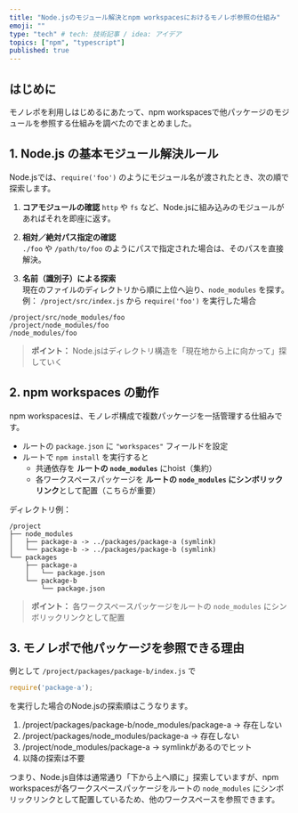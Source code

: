 ```yaml
---
title: "Node.jsのモジュール解決とnpm workspacesにおけるモノレポ参照の仕組み"
emoji: ""
type: "tech" # tech: 技術記事 / idea: アイデア
topics: ["npm", "typescript"]
published: true
---
```


## はじめに

モノレポを利用しはじめるにあたって、npm workspacesで他パッケージのモジュールを参照する仕組みを調べたのでまとめました。

## 1. Node.js の基本モジュール解決ルール

Node.jsでは、`require('foo')` のようにモジュール名が渡されたとき、次の順で探索します。

1. **コアモジュールの確認**
`http` や `fs` など、Node.jsに組み込みのモジュールがあればそれを即座に返す。

2. **相対／絶対パス指定の確認**  
`./foo` や `/path/to/foo` のようにパスで指定された場合は、そのパスを直接解決。

3. **名前（識別子）による探索**  
現在のファイルのディレクトリから順に上位へ辿り、`node_modules` を探す。
例： `/project/src/index.js` から `require('foo')` を実行した場合

```
/project/src/node_modules/foo
/project/node_modules/foo
/node_modules/foo
```

> **ポイント：** Node.jsはディレクトリ構造を「現在地から上に向かって」探していく

## 2. npm workspaces の動作

npm workspacesは、モノレポ構成で複数パッケージを一括管理する仕組みです。

- ルートの `package.json` に `"workspaces"` フィールドを設定
- ルートで `npm install` を実行すると
  - 共通依存を **ルートの `node_modules`** にhoist（集約）
  - 各ワークスペースパッケージを **ルートの `node_modules` にシンボリックリンク**として配置（こちらが重要）

ディレクトリ例：

```
/project
├── node_modules
│   ├── package-a -> ../packages/package-a (symlink)
│   └── package-b -> ../packages/package-b (symlink)
└── packages
    ├── package-a
    │   └── package.json
    └── package-b
        └── package.json
```

> **ポイント：** 各ワークスペースパッケージをルートの `node_modules` にシンボリックリンクとして配置

## 3. モノレポで他パッケージを参照できる理由

例として `/project/packages/package-b/index.js` で

```js
require('package-a');
```

を実行した場合のNode.jsの探索順はこうなります。

1. /project/packages/package-b/node_modules/package-a → 存在しない
2. /project/packages/node_modules/package-a → 存在しない
3. /project/node_modules/package-a → symlinkがあるのでヒット
4. 以降の探索は不要

つまり、Node.js自体は通常通り「下から上へ順に」探索していますが、npm workspacesが各ワークスペースパッケージをルートの `node_modules` にシンボリックリンクとして配置しているため、他のワークスペースを参照できます。
